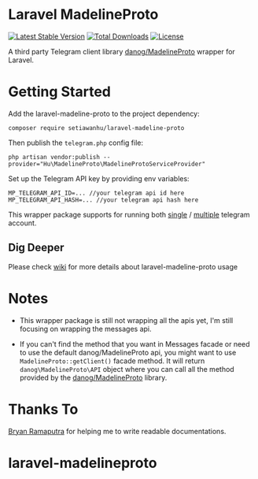 # Laravel MadelineProto
[![Latest Stable Version](https://poser.pugx.org/setiawanhu/laravel-madeline-proto/v)](//packagist.org/packages/setiawanhu/laravel-madeline-proto)
[![Total Downloads](https://poser.pugx.org/setiawanhu/laravel-madeline-proto/downloads)](//packagist.org/packages/setiawanhu/laravel-madeline-proto)
[![License](https://poser.pugx.org/setiawanhu/laravel-madeline-proto/license)](//packagist.org/packages/setiawanhu/laravel-madeline-proto)

A third party Telegram client library [danog/MadelineProto](https://github.com/danog/MadelineProto) wrapper for Laravel.

# Getting Started

Add the laravel-madeline-proto to the project dependency:

```shell script
composer require setiawanhu/laravel-madeline-proto
```

Then publish the `telegram.php` config file:

```shell script
php artisan vendor:publish --provider="Hu\MadelineProto\MadelineProtoServiceProvider"
```

Set up the Telegram API key by providing env variables:

```dotenv
MP_TELEGRAM_API_ID=... //your telegram api id here
MP_TELEGRAM_API_HASH=... //your telegram api hash here
```

This wrapper package supports for running both [single](https://github.com/setiawanhu/laravel-madeline-proto/wiki/Single-Telegram-Account) / [multiple](https://github.com/setiawanhu/laravel-madeline-proto/wiki/Multiple-Telegram-Account) telegram account.

## Dig Deeper

Please check [wiki](https://github.com/setiawanhu/laravel-madeline-proto/wiki) for more details about laravel-madeline-proto usage

# Notes

* This wrapper package is still not wrapping all the apis yet, I'm still focusing on wrapping the messages api.

* If you can't find the method that you want in Messages facade or need to use the default danog/MadelineProto api, you might want to use `MadelineProto::getClient()` facade method. It will return `danog\MadelineProto\API` object where you can call all the method provided by the [danog/MadelineProto](https://github.com/danog/MadelineProto) library.

# Thanks To

[Bryan Ramaputra](https://github.com/Ordinal43) for helping me to write readable documentations.  
# laravel-madelineproto
